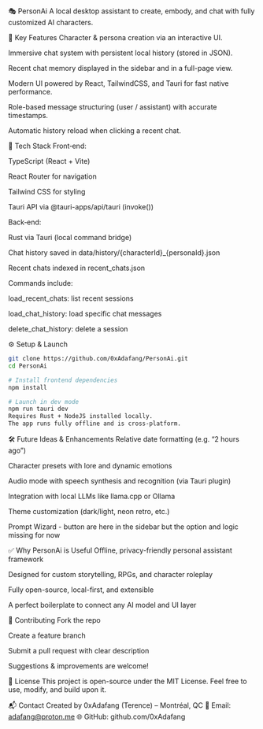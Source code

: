 🎭 PersonAi
A local desktop assistant to create, embody, and chat with fully customized AI characters.

🚀 Key Features
Character & persona creation via an interactive UI.

Immersive chat system with persistent local history (stored in JSON).

Recent chat memory displayed in the sidebar and in a full-page view.

Modern UI powered by React, TailwindCSS, and Tauri for fast native performance.

Role-based message structuring (user / assistant) with accurate timestamps.

Automatic history reload when clicking a recent chat.

🧭 Tech Stack
Front‑end:

TypeScript (React + Vite)

React Router for navigation

Tailwind CSS for styling

Tauri API via @tauri-apps/api/tauri (invoke())

Back‑end:

Rust via Tauri (local command bridge)

Chat history saved in data/history/{characterId}_{personaId}.json

Recent chats indexed in recent_chats.json

Commands include:

load_recent_chats: list recent sessions

load_chat_history: load specific chat messages

delete_chat_history: delete a session

⚙️ Setup & Launch

```bash
git clone https://github.com/0xAdafang/PersonAi.git
cd PersonAi

# Install frontend dependencies
npm install

# Launch in dev mode
npm run tauri dev
Requires Rust + NodeJS installed locally.
The app runs fully offline and is cross-platform.
```

🛠️ Future Ideas & Enhancements
Relative date formatting (e.g. “2 hours ago”)

Character presets with lore and dynamic emotions

Audio mode with speech synthesis and recognition (via Tauri plugin)

Integration with local LLMs like llama.cpp or Ollama

Theme customization (dark/light, neon retro, etc.)

Prompt Wizard - button are here in the sidebar but the option and logic missing for now

✅ Why PersonAi is Useful
Offline, privacy-friendly personal assistant framework

Designed for custom storytelling, RPGs, and character roleplay

Fully open-source, local-first, and extensible

A perfect boilerplate to connect any AI model and UI layer

🫶 Contributing
Fork the repo

Create a feature branch

Submit a pull request with clear description

Suggestions & improvements are welcome!

📜 License
This project is open-source under the MIT License.
Feel free to use, modify, and build upon it.

📬 Contact
Created by 0xAdafang (Terence) – Montréal, QC
📧 Email: adafang@proton.me
🌐 GitHub: github.com/0xAdafang

